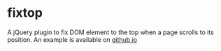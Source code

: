 fixtop
======

A jQuery plugin to fix DOM element to the top when a page scrolls to its position. An example is available on [github.io](http://nnattawat.github.io/fixtop)
